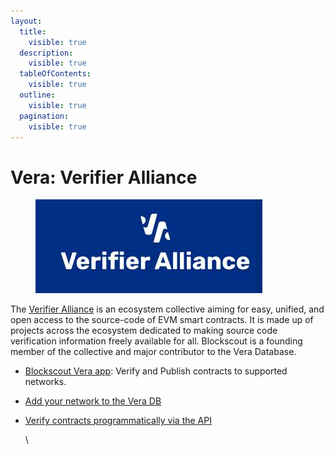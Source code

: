 ```yaml
---
layout:
  title:
    visible: true
  description:
    visible: true
  tableOfContents:
    visible: true
  outline:
    visible: true
  pagination:
    visible: true
---
```


# Vera: Verifier Alliance



<figure><img src="../../../.gitbook/assets/verifier-alliance2.png" alt=""><figcaption></figcaption></figure>

The [Verifier Alliance](https://verifieralliance.org/) is an ecosystem collective aiming for easy, unified, and open access to the source-code of EVM smart contracts. It is made up of projects across the ecosystem dedicated to making source code verification information freely available for all. Blockscout is a founding member of the collective and major contributor to the Vera Database.

* [Blockscout Vera app](https://vera.blockscout.com/): Verify and Publish contracts to supported networks.
* [Add your network to the Vera DB](adding-your-chain-to-the-vera-database.md)
*   [Verify contracts programmatically via the API](programmatic-verification-via-the-api.md)

    \
